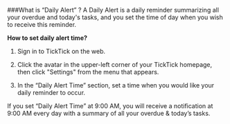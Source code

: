 ###What is “Daily Alert” ?
A Daily Alert is a daily reminder summarizing all your overdue and today's tasks, and you set the time of day when you wish to receive this reminder.


**How to set daily alert time?**

1. Sign in to TickTick on the web.

2. Click the avatar in the upper-left corner of your TickTick homepage, then click "Settings" from the menu that appears. 

3. In the “Daily Alert Time” section, set a time when you would like your daily reminder to occur.



If you set “Daily Alert Time” at 9:00 AM, you will receive a notification at 9:00 AM every day with a summary of all your overdue & today’s tasks.
